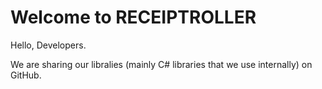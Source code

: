 # Welcome to RECEIPTROLLER

Hello, Developers.

We are sharing our libralies (mainly C# libraries that we use internally) on GitHub. 
